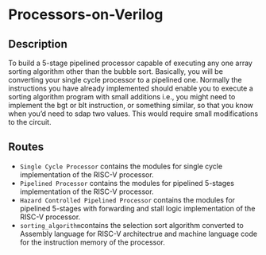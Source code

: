 # Processors-on-Verilog
## Description
To build a 5-stage pipelined processor capable of executing any one array sorting algorithm other than the bubble sort. Basically, you will be converting your single cycle processor to a pipelined one. Normally the instructions you have already implemented should enable you to execute a sorting algorithm program with small additions i.e., you might need to implement the bgt or blt instruction, or something similar, so that you know when you’d need to sdap two values. This would require small modifications to the circuit.
## Routes
- `Single Cycle Processor` contains the modules for single cycle implementation of the RISC-V processor.
- `Pipelined Processor` contains the modules for pipelined 5-stages implementation of the RISC-V processor.
- `Hazard Controlled Pipelined Processor` contains the modules for pipelined 5-stages with forwarding and stall logic implementation of the RISC-V processor.
- `sorting_algorithm`contains the selection sort algorithm converted to Assembly language for RISC-V architectrue and machine language code for the instruction memory of the processor.
